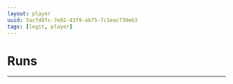 ```yaml
---
layout: player
uuid: 5acfd8fc-7e02-43f9-ab75-7c1eac739eb3
tags: [legit, player]
---
```


# Runs
---
